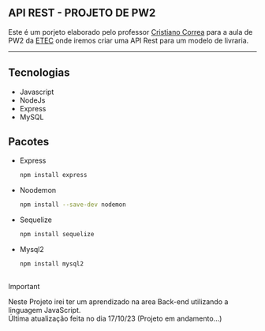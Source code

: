 ﻿## API REST - PROJETO DE PW2

Este é um porjeto elaborado pelo professor [Cristiano Correa](https://github.com/cristianocorrea3) para a aula de PW2 da [ETEC](https://www.etecantoniofurlan.com.br/) onde iremos criar uma API Rest para um modelo de livraria. 

---

## Tecnologias

  - Javascript
  - NodeJs
  - Express
  - MySQL

## Pacotes

  - Express
    ```sh
    npm install express
    ```
  - Noodemon
    ```sh
    npm install --save-dev nodemon
    ```
  - Sequelize
    ```sh
    npm install sequelize
    ```
  - Mysql2
    ```sh
    npm install mysql2
    ```

##
> [!IMPORTANT]
>Neste Projeto irei ter um aprendizado na area Back-end utilizando a linguagem JavaScript. </br> Última atualização feita no dia 17/10/23 (Projeto em andamento...)